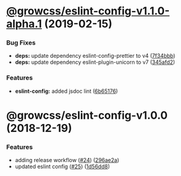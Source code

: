 # [@growcss/eslint-config-v1.1.0-alpha.1](https://github.com/growcss/growcss/compare/v1.0.2...v1.1.0-alpha.1@alpha) (2019-02-15)


### Bug Fixes

* **deps:** update dependency eslint-config-prettier to v4 ([7f34bbb](https://github.com/growcss/growcss/commit/7f34bbb))
* **deps:** update dependency eslint-plugin-unicorn to v7 ([345afd2](https://github.com/growcss/growcss/commit/345afd2))


### Features

* **eslint-config:** added jsdoc lint ([6b65176](https://github.com/growcss/growcss/commit/6b65176))

# @growcss/eslint-config-v1.0.0 (2018-12-19)


### Features

* adding release workflow ([#24](https://github.com/growcss/growcss/issues/24)) ([296ae2a](https://github.com/growcss/growcss/commit/296ae2a))
* updated eslint config ([#25](https://github.com/growcss/growcss/issues/25)) ([1d56dd8](https://github.com/growcss/growcss/commit/1d56dd8))
